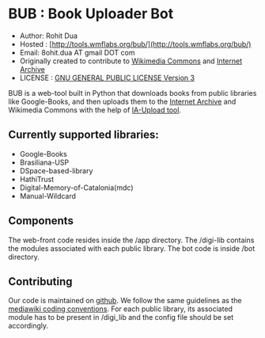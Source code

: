 # BUB : Book Uploader Bot

* Author: Rohit Dua
* Hosted : [http://tools.wmflabs.org/bub/](http://tools.wmflabs.org/bub/)
* Email: 8ohit.dua AT gmail DOT com
* Originally created  to contribute to [Wikimedia Commons](http://commons.wikimedia.org) and [Internet Archive](http://archive.org)
* LICENSE : [GNU GENERAL PUBLIC LICENSE Version 3](http://tools.wmflabs.org/bub/license/)

BUB is a web-tool built in Python that downloads books from public libraries like Google-Books, and then uploads them to the [Internet Archive](http://archive.org) and Wikimedia Commons with the help of [IA-Upload tool](http://tools.wmflabs.org/ia-upload/commons/init).  

## Currently supported libraries:

* Google-Books
* Brasiliana-USP
* DSpace-based-library
* HathiTrust
* Digital-Memory-of-Catalonia(mdc)
* Manual-Wildcard

## Components

The web-front code resides inside the /app directory. The /digi-lib contains the modules associated with each public library.
The bot code is inside /bot directory.

## Contributing

Our code is maintained on [github](https://github.com/rohit-dua/BUB). We follow the same guidelines as the [mediawiki coding conventions](https://www.mediawiki.org/wiki/Manual:Coding_conventions/Python). 
For each public library, its associated module has to be present in /digi_lib and the config file should be set accordingly.


